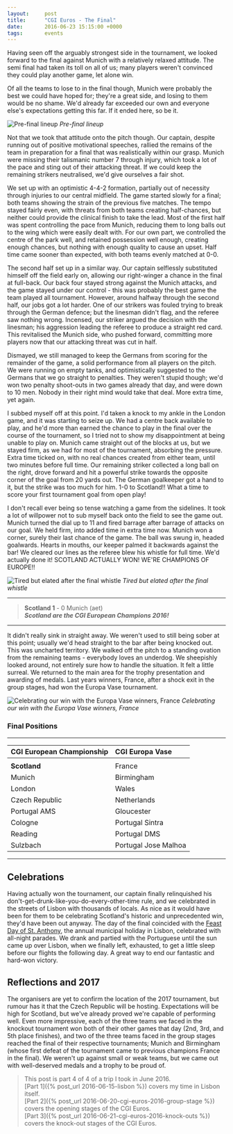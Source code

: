 ```yaml
---
layout:     post
title:      "CGI Euros - The Final"
date:       2016-06-23 15:15:00 +0000
tags:       events
---
```


Having seen off the arguably strongest side in the tournament, we looked forward to the final against Munich with a relatively relaxed attitude. The semi final had taken its toll on all of us; many players weren't convinced they could play another game, let alone win. 

<!-- Read More -->

Of all the teams to lose to in the final though, Munich were probably the best we could have hoped for; they're a great side, and losing to them would be no shame. We'd already far exceeded our own and everyone else's expectations getting this far. If it ended here, so be it.

![Pre-final lineup]({{site.baseurl}}/assets/img/cgi-euros-2016-final-lineup.jpg)
*Pre-final lineup*

Not that we took that attitude onto the pitch though. Our captain, despite running out of positive motivational speeches, rallied the remains of the team in preparation for a final that was realistically within our grasp. Munich were missing their talismanic number 7 through injury, which took a lot of the pace and sting out of their attacking threat. If we could keep the remaining strikers neutralised, we'd give ourselves a fair shot.

We set up with an optimistic 4-4-2 formation, partially out of necessity through injuries to our central midfield. The game started slowly for a final; both teams showing the strain of the previous five matches. The tempo stayed fairly even, with threats from both teams creating half-chances, but neither could provide the clinical finish to take the lead. Most of the first half was spent controlling the pace from Munich, reducing them to long balls out to the wing which were easily dealt with. For our own part, we controlled the centre of the park well, and retained possession well enough, creating enough chances, but nothing with enough quality to cause an upset. Half time came sooner than expected, with both teams evenly matched at 0-0.

The second half set up in a similar way. Our captain selflessly substituted himself off the field early on, allowing our right-winger a chance in the final at full-back. Our back four stayed strong against the Munich attacks, and the game stayed under our control - this was probably the best game the team played all tournament. However, around halfway through the second half, our jobs got a lot harder. One of our strikers was fouled trying to break through the German defence; but the linesman didn't flag, and the referee saw nothing wrong. Incensed, our striker argued the decision with the linesman; his aggression leading the referee to produce a straight red card. This revitalised the Munich side, who pushed forward, committing more players now that our attacking threat was cut in half.

Dismayed, we still managed to keep the Germans from scoring for the remainder of the game, a solid performance from all players on the pitch. We were running on empty tanks, and optimistically suggested to the Germans that we go straight to penalties. They weren't stupid though; we'd won two penalty shoot-outs in two games already that day, and were down to 10 men. Nobody in their right mind would take that deal. More extra time, yet again.

I subbed myself off at this point. I'd taken a knock to my ankle in the London game, and it was starting to seize up. We had a centre back available to play, and he'd more than earned the chance to play in the final over the course of the tournament, so I tried not to show my disappointment at being unable to play on. Munich came straight out of the blocks at us, but we stayed firm, as we had for most of the tournament, absorbing the pressure. Extra time ticked on, with no real chances created from either team, until two minutes before full time. Our remaining striker collected a long ball on the right, drove forward and hit a powerful strike towards the opposite corner of the goal from 20 yards out. The German goalkeeper got a hand to it, but the strike was too much for him. 1-0 to Scotland!! What a time to score your first tournament goal from open play!

I don't recall ever being so tense watching a game from the sidelines. It took a lot of willpower not to sub myself back onto the field to see the game out. Munich turned the dial up to 11 and fired barrage after barrage of attacks on our goal. We held firm, into added time in extra time now. Munich won a corner, surely their last chance of the game. The ball was swung in, headed goalwards. Hearts in mouths, our keeper palmed it backwards against the bar! We cleared our lines as the referee blew his whistle for full time. We'd actually done it! SCOTLAND ACTUALLY WON! WE'RE CHAMPIONS OF EUROPE!!

![Tired but elated after the final whistle]({{site.baseurl}}/assets/img/cgi-euros-2016-job-well-done-vs-munich-final.jpg)
*Tired but elated after the final whistle*

---

> **Scotland 1** - 0 Munich (aet)  
> ***Scotland are the CGI European Champions 2016!***

---

It didn't really sink in straight away. We weren't used to still being sober at this point; usually we'd head straight to the bar after being knocked out. This was uncharted territory. We walked off the pitch to a standing ovation from the remaining teams - everybody loves an underdog. We sheepishly looked around, not entirely sure how to handle the situation. It felt a little surreal. We returned to the main area for the trophy presentation and awarding of medals. Last years winners, France, after a shock exit in the group stages, had won the Europa Vase tournament.

![Celebrating our win with the Europa Vase winners, France]({{site.baseurl}}/assets/img/cgi-euros-2016-celebrating-with-france.jpg)
*Celebrating our win with the Europa Vase winners, France*

### Final Positions

---

| CGI European Championship | CGI Europa Vase  |
|:---|:---|
|||
|**Scotland**|France|
|Munich|Birmingham|
|London|Wales|
|Czech Republic|Netherlands|
|Portugal AMS|Gloucester|
|Cologne|Portugal Sintra|
|Reading|Portugal DMS|
|Sulzbach|Portugal Jose Malhoa|

---

## Celebrations

Having actually won the tournament, our captain finally relinquished his don't-get-drunk-like-you-do-every-other-time rule, and we celebrated in the streets of Lisbon with thousands of locals. As nice as it would have been for them to be celebrating Scotland's historic and unprecedented win, they'd have been out anyway. The day of the final coincided with the [Feast Day of St. Anthony][saint-anthony-padua-feast-day], the annual municipal holiday in Lisbon, celebrated with all-night parades. We drank and partied with the Portuguese until the sun came up over Lisbon, when we finally left, exhausted, to get a little sleep before our flights the following day. A great way to end our fantastic and hard-won victory.

## Reflections and 2017

The organisers are yet to confirm the location of the 2017 tournament, but rumour has it that the Czech Republic will be hosting. Expectations will be high for Scotland, but we've already proved we're capable of performing well. Even more impressive, each of the three teams we faced in the knockout tournament won both of their other games that day (2nd, 3rd, and 5th place finishes), and two of the three teams faced in the group stages reached the final of their respective tournaments; Munich and Birmingham (whose first defeat of the tournament came to previous champions France in the final). We weren't up against small or weak teams, but we came out with well-deserved medals and a trophy to be proud of.


> This post is part 4 of 4 of a trip I took in June 2016.  
> [Part 1]({% post_url 2016-06-15-lisbon %}) covers my time in Lisbon itself.  
> [Part 2]({% post_url 2016-06-20-cgi-euros-2016-group-stage %}) covers the opening stages of the CGI Euros.  
> [Part 3]({% post_url 2016-06-21-cgi-euros-2016-knock-outs %}) covers the knock-out stages of the CGI Euros.  

[saint-anthony-padua-feast-day]: http://www.st-anthony-medal.com/saint-anthony-padua-feast-day.htm